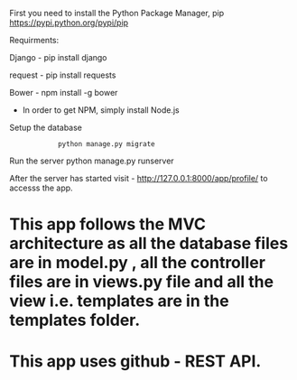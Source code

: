 
First you  need to install the Python Package Manager, pip https://pypi.python.org/pypi/pip


Requirments:

Django - pip install django

request - pip install requests

Bower - npm install -g bower

* In order to get NPM, simply install Node.js

Setup the database

                python manage.py migrate

Run the server
                python manage.py runserver
                
After the server has started visit - http://127.0.0.1:8000/app/profile/ 
to accesss the app.


# This app follows the MVC architecture as all the database files are in model.py , all the controller files are in views.py file and all the view i.e. templates are in the templates folder.

# This app uses github - REST API.
